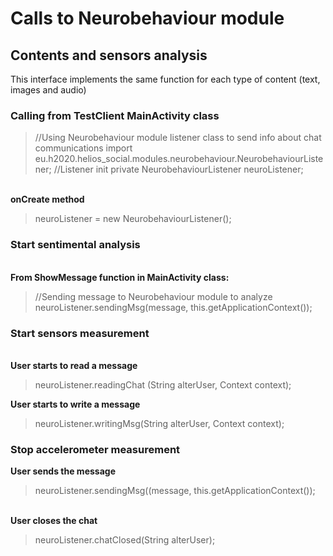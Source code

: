 <h1>Calls to Neurobehaviour module</h1>

<h2>Contents and sensors analysis</h2>

<p>This interface implements the same function for each type of content (text, images and audio)</p>

<h3>Calling from TestClient MainActivity class</h3>

> //Using Neurobehaviour module listener class to send info about chat communications
> import eu.h2020.helios_social.modules.neurobehaviour.NeurobehaviourListener;
> //Listener init
> private NeurobehaviourListener neuroListener;

<p> <br><b>onCreate method</b></p>

> neuroListener = new NeurobehaviourListener();


<h3>Start sentimental analysis</h3>

<p> <br><b>From ShowMessage function in MainActivity class:</b></p>

> //Sending message to Neurobehaviour module to analyze
> neuroListener.sendingMsg(message, this.getApplicationContext());

<h3>Start sensors measurement</h3>

<p> <br><b>User starts to read a message</b></p>

> neuroListener.readingChat (String alterUser, Context context);

<p><b>User starts to write a message</b></p>

> neuroListener.writingMsg(String alterUser, Context context);

<h3>Stop accelerometer measurement</h3>

<p><b>User sends the message</b></p>

> neuroListener.sendingMsg((message, this.getApplicationContext());

<p> <br><b>User closes the chat</b></p>

> neuroListener.chatClosed(String alterUser);